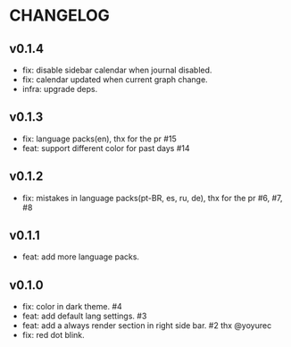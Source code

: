 # CHANGELOG

## v0.1.4

- fix: disable sidebar calendar when journal disabled.
- fix: calendar updated when current graph change.
- infra: upgrade deps.

## v0.1.3

- fix: language packs(en), thx for the pr #15
- feat: support different color for past days #14

## v0.1.2

- fix: mistakes in language packs(pt-BR, es, ru, de), thx for the pr #6, #7, #8

## v0.1.1

- feat: add more language packs.

## v0.1.0

- fix: color in dark theme. #4
- feat: add default lang settings. #3
- feat: add a always render section in right side bar. #2 thx @yoyurec
- fix: red dot blink.